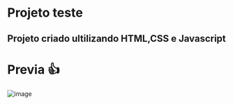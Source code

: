 # Projeto teste

## Projeto criado ultilizando HTML,CSS e Javascript

# Previa 👍

![image](https://github.com/adooniscosta/previs-tempo/assets/141268586/ba1568a4-9dc2-4179-bbc9-9b09db2ea3e4)
